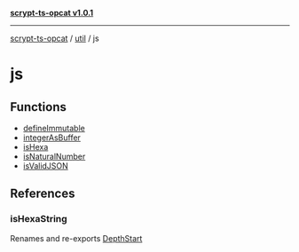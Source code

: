 [**scrypt-ts-opcat v1.0.1**](../../../../README.md)

***

[scrypt-ts-opcat](../../../../README.md) / [util](../../README.md) / js

# js

## Functions

- [defineImmutable](functions/defineImmutable.md)
- [integerAsBuffer](functions/integerAsBuffer.md)
- [isHexa](functions/isHexa.md)
- [isNaturalNumber](functions/isNaturalNumber.md)
- [isValidJSON](functions/isValidJSON.md)

## References

### isHexaString

Renames and re-exports [DepthStart](../../../HDPrivateKey/variables/DepthStart.md)
